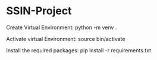 # SSIN-Project

Create Virtual Environment:
python -m venv .

Activate virtual Environment:
source bin/activate

Install the required packages:
pip install -r requirements.txt
